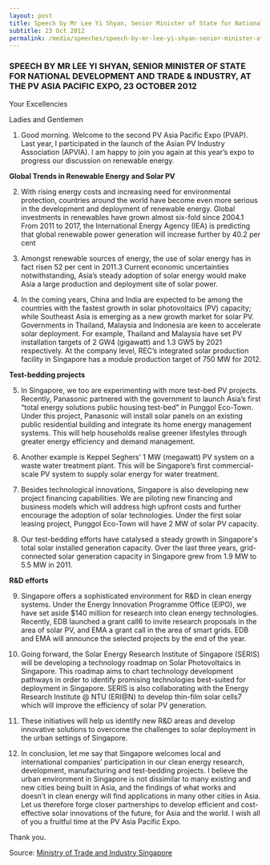 ```yaml
---
layout: post
title: Speech by Mr Lee Yi Shyan, Senior Minister of State for National Development and Trade & Industry, at the PV Asia Pacific Expo, 23 October 2012
subtitle: 23 Oct 2012
permalink: /media/speeches/speech-by-mr-lee-yi-shyan-senior-minister-of-state-for-national-development-and-trade-industry-at-the-pv-asia-pacific-expo-23-october-2012
---
```


### SPEECH BY MR LEE YI SHYAN, SENIOR MINISTER OF STATE FOR NATIONAL DEVELOPMENT AND TRADE & INDUSTRY, AT THE PV ASIA PACIFIC EXPO, 23 OCTOBER 2012

Your Excellencies

Ladies and Gentlemen

1. Good morning. Welcome to the second PV Asia Pacific Expo (PVAP). Last year, I participated in the launch of the Asian PV Industry Association (APVIA). I am happy to join you again at this year’s expo to progress our discussion on renewable energy.

**Global Trends in Renewable Energy and Solar PV**

2. With rising energy costs and increasing need for environmental protection, countries around the world have become even more serious in the development and deployment of renewable energy. Global investments in renewables have grown almost six-fold since 2004.1 From 2011 to 2017, the International Energy Agency (IEA) is predicting that global renewable power generation will increase further by 40.2 per cent

3. Amongst renewable sources of energy, the use of solar energy has in fact risen 52 per cent in 2011.3 Current economic uncertainties notwithstanding, Asia’s steady adoption of solar energy would make Asia a large production and deployment site of solar power.

4. In the coming years, China and India are expected to be among the countries with the fastest growth in solar photovoltaics (PV) capacity; while Southeast Asia is emerging as a new growth market for solar PV. Governments in Thailand, Malaysia and Indonesia are keen to accelerate solar deployment. For example, Thailand and Malaysia have set PV installation targets of 2 GW4 (gigawatt) and 1.3 GW5 by 2021 respectively. At the company level, REC’s integrated solar production facility in Singapore has a module production target of 750 MW for 2012.

**Test-bedding projects**

5. In Singapore, we too are experimenting with more test-bed PV projects. Recently, Panasonic partnered with the government to launch Asia’s first “total energy solutions public housing test-bed” in Punggol Eco-Town. Under this project, Panasonic will install solar panels on an existing public residential building and integrate its home energy management systems. This will help households realise greener lifestyles through greater energy efficiency and demand management.

6. Another example is Keppel Seghers’ 1 MW (megawatt) PV system on a waste water treatment plant. This will be Singapore’s first commercial-scale PV system to supply solar energy for water treatment.

7. Besides technological innovations, Singapore is also developing new project financing capabilities. We are piloting new financing and business models which will address high upfront costs and further encourage the adoption of solar technologies. Under the first solar leasing project, Punggol Eco-Town will have 2 MW of solar PV capacity.

8. Our test-bedding efforts have catalysed a steady growth in Singapore's total solar installed generation capacity. Over the last three years, grid-connected solar generation capacity in Singapore grew from 1.9 MW to 5.5 MW in 2011.

**R&D efforts**

9. Singapore offers a sophisticated environment for R&D in clean energy systems. Under the Energy Innovation Programme Office (EIPO), we have set aside $140 million for research into clean energy technologies. Recently, EDB launched a grant call6 to invite research proposals in the area of solar PV, and EMA a grant call in the area of smart grids. EDB and EMA will announce the selected projects by the end of the year.

10. Going forward, the Solar Energy Research Institute of Singapore (SERIS) will be developing a technology roadmap on Solar Photovoltaics in Singapore. This roadmap aims to chart technology development pathways in order to identify promising technologies best-suited for deployment in Singapore. SERIS is also collaborating with the Energy Research Institute @ NTU (ERI@N) to develop thin-film solar cells7 which will improve the efficiency of solar PV generation.

11. These initiatives will help us identify new R&D areas and develop innovative solutions to overcome the challenges to solar deployment in the urban settings of Singapore.

12. In conclusion, let me say that Singapore welcomes local and international companies’ participation in our clean energy research, development, manufacturing and test-bedding projects. I believe the urban environment in Singapore is not dissimilar to many existing and new cities being built in Asia, and the findings of what works and doesn’t in clean energy will find applications in many other cities in Asia. Let us therefore forge closer partnerships to develop efficient and cost-effective solar innovations of the future, for Asia and the world. I wish all of you a fruitful time at the PV Asia Pacific Expo.

Thank you.

Source: [<a href="https://www.mti.gov.sg/" target="_blank">Ministry of Trade and Industry Singapore</a>](https://www.mti.gov.sg/)